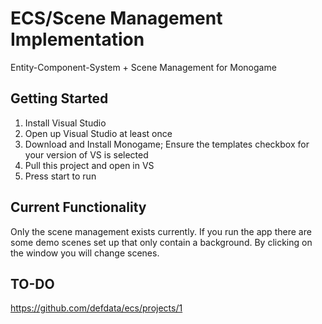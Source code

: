 # ECS/Scene Management Implementation
Entity-Component-System + Scene Management for Monogame

## Getting Started

1. Install Visual Studio
2. Open up Visual Studio at least once
3. Download and Install Monogame; Ensure the templates checkbox for your version of VS is selected
4. Pull this project and open in VS
5. Press start to run

## Current Functionality

Only the scene management exists currently. If you run the app there are some demo scenes set up
that only contain a background. By clicking on the window you will change scenes.

## TO-DO
https://github.com/defdata/ecs/projects/1
